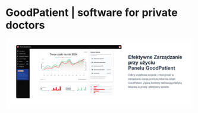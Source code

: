 # GoodPatient |  software for private doctors
<a href="https://github.com/iuno-san/GoodPatient"><img width="1000"  src="https://raw.githubusercontent.com/iuno-san/GoodPatient/master/GoodPatient.MVC/wwwroot/img/preview/GoodPatient_X.png" /></a>
